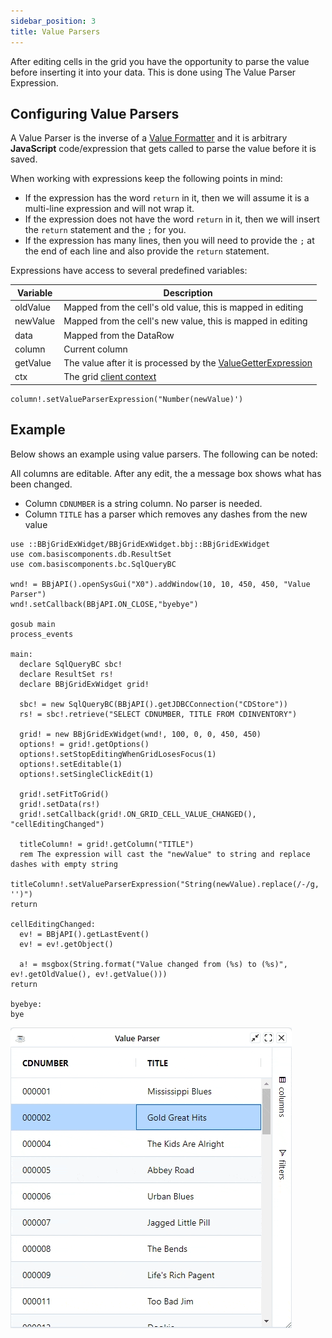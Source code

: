 ```yaml
---
sidebar_position: 3
title: Value Parsers
---
```


After editing cells in the grid you have the opportunity to parse the value before inserting it into your data. This is done using The Value Parser Expression.

## Configuring Value Parsers

A Value Parser is the inverse of a [Value Formatter](../rendering/value-formatter) and it is arbitrary **JavaScript** code/expression that gets called to parse the value before it is saved.

When working with expressions keep the following points in mind:

* If the expression has the word `return` in it, then we will assume it is a multi-line expression and will not wrap it.
* If the expression does not have the word `return` in it, then we will insert the `return` statement and the `;` for you.
* If the expression has many lines, then you will need to provide the `;` at the end of each line and also provide the `return` statement.

Expressions have access to several predefined variables:

|  Variable |  Description |
| --- | --- |
|  oldValue |  Mapped from the cell's old value, this is mapped in editing |
|  newValue |  Mapped from the cell's new value, this is mapped in editing |
|  data |  Mapped from the DataRow |
|  column |  Current column |
|  getValue |  The value after it is processed by the [ValueGetterExpression](../rendering/value-getters) |
|  ctx |  The grid [client context](../data/client-context) |


```bbj
column!.setValueParserExpression("Number(newValue)')
```

## Example


Below shows an example using value parsers. The following can be noted:

All columns are editable. After any edit, the a message box shows what has been changed.

* Column `CDNUMBER` is a string column. No parser is needed.
* Column `TITLE` has a parser which removes any dashes from the new value

```bbj showLineNumbers
use ::BBjGridExWidget/BBjGridExWidget.bbj::BBjGridExWidget
use com.basiscomponents.db.ResultSet
use com.basiscomponents.bc.SqlQueryBC

wnd! = BBjAPI().openSysGui("X0").addWindow(10, 10, 450, 450, "Value Parser")
wnd!.setCallback(BBjAPI.ON_CLOSE,"byebye")

gosub main
process_events

main:
  declare SqlQueryBC sbc!
  declare ResultSet rs!
  declare BBjGridExWidget grid!

  sbc! = new SqlQueryBC(BBjAPI().getJDBCConnection("CDStore"))
  rs! = sbc!.retrieve("SELECT CDNUMBER, TITLE FROM CDINVENTORY")
  
  grid! = new BBjGridExWidget(wnd!, 100, 0, 0, 450, 450)
  options! = grid!.getOptions()
  options!.setStopEditingWhenGridLosesFocus(1)
  options!.setEditable(1)
  options!.setSingleClickEdit(1)

  grid!.setFitToGrid()
  grid!.setData(rs!)
  grid!.setCallback(grid!.ON_GRID_CELL_VALUE_CHANGED(), "cellEditingChanged")
  
  titleColumn! = grid!.getColumn("TITLE")
  rem The expression will cast the "newValue" to string and replace dashes with empty string
  titleColumn!.setValueParserExpression("String(newValue).replace(/-/g, '')")
return

cellEditingChanged:
  ev! = BBjAPI().getLastEvent()
  ev! = ev!.getObject()
  
  a! = msgbox(String.format("Value changed from (%s) to (%s)", ev!.getOldValue(), ev!.getValue()))
return

byebye:
bye
```

![BBjGridExWidget - Value Parsers](./assets/value-parser.gif)